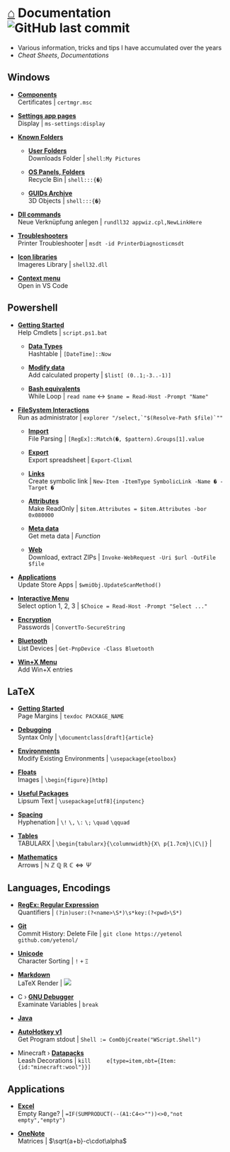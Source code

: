 # [⌂](README.md) Documentation ![GitHub last commit](https://img.shields.io/github/last-commit/yetenol/doc?color=white)
- Various information, tricks and tips I have accumulated over the years
- _Cheat Sheets_, _Documentations_


## Windows

- [**Components**](windows/components.md)  
  Certificates | `certmgr.msc`

- [**Settings app pages**](windows/settings.md)  
  Display | `ms-settings:display`

- [**Known Folders**](windows/known-folders/known-folders.md)  

	- [**User Folders**](windows/known-folders/user-folders.md)  
	  Downloads Folder | `shell:My Pictures`

	- [**OS Panels, Folders**](windows/known-folders/guids.md)  
	  Recycle Bin | `shell:::{�}`

	- [**GUIDs Archive**](windows/known-folders/guids-archive.md)  
	  3D Objects | `shell:::{�}`

- [**Dll commands**](windows/dll.md)  
  Neue Verknüpfung anlegen | `rundll32 appwiz.cpl,NewLinkHere`

- [**Troubleshooters**](windows/troubleshooters.md)  
  Printer Troubleshooter | `msdt -id PrinterDiagnosticmsdt`

- [**Icon libraries**](windows/icons.md)  
  Imageres Library | `shell32.dll`

- [**Context menu**](windows/context-menu.md)  
  Open in VS Code


## Powershell

- [**Getting Started**](powershell/powershell.md)  
  Help Cmdlets | `script.ps1.bat`

	- [**Data Types**](powershell/data-types.md)  
	  Hashtable | `[DateTime]::Now`

	- [**Modify data**](powershell/filesystem/modify.md)  
	  Add calculated property | `$list[	(0..1;-3..-1)]`

	- [**Bash equivalents**](powershell/bash-equivalents.md)  
	  While Loop | `read name` <-> `$name = Read-Host -Prompt "Name"`

- [**FileSystem Interactions**](powershell/filesystem/filesystem.md)  
  Run as administrator | ``explorer "/select,`"$(Resolve-Path $file)`""``

	- [**Import**](powershell/filesystem/import.md)  
	  File Parsing | `[RegEx]::Match(�, $pattern).Groups[1].value`

	- [**Export**](powershell/filesystem/export.md)  
	  Export spreadsheet | `Export-Clixml`

	- [**Links**](powershell/filesystem/links.md)  
	  Create symbolic link | `New-Item -ItemType SymbolicLink -Name � -Target �`

	- [**Attributes**](powershell/filesystem/file-attributes.md)  
	  Make ReadOnly | `$item.Attributes = $item.Attributes -bor 0x080000`

	- [**Meta data**](powershell/filesystem/metadata.md)  
	  Get meta data | _Function_

	- [**Web**](powershell/filesystem/web.md)  
	  Download, extract ZIPs | `Invoke-WebRequest -Uri $url -OutFile $file`

- [**Applications**](powershell/applications.md)  
  Update Store Apps | `$wmiObj.UpdateScanMethod()`

- [**Interactive Menu**](powershell/menu.md)  
  Select option 1, 2, 3 | `$Choice = Read-Host -Prompt "Select ..."`

- [**Encryption**](powershell/encryption.md)  
  Passwords | `ConvertTo-SecureString`

- [**Bluetooth**](powershell/bluetooth.md)  
  List Devices | `Get-PnpDevice -Class Bluetooth`

- [**Win+X Menu**](windows/win-x.md)  
  Add Win+X entries


## LaTeX

- [**Getting Started**](latex/latex.md)  
  Page Margins | `texdoc PACKAGE_NAME`

- [**Debugging**](latex/debugging.md)  
  Syntax Only | `\documentclass[draft]{article}`

- [**Environments**](latex/environments.md)  
  Modify Existing Environments | `\usepackage{etoolbox}`

- [**Floats**](latex/floats.md)  
  Images | `\begin{figure}[htbp]`

- [**Useful Packages**](latex/packages.md)  
  Lipsum Text | `\usepackage[utf8]{inputenc}`

- [**Spacing**](latex/spacing.md)  
  Hyphenation | `\!` `\,` `\:` `\;` `\quad` `\qquad`

- [**Tables**](latex/tables.md)  
  TABULARX | `\begin{tabularx}{\columnwidth}{X\
p{1.7cm}\|C\|}` |
- [**Mathematics**](latex/symbols.md)  
  Arrows | $\mathbb{N\ Z\ Q\ R\ C} \iff \Psi$


## Languages, Encodings

- [**RegEx: Regular Expression**](languages/regex.md)  
  Quantifiers | `(?in)user:(?<name>\S*)\s*key:(?<pwd>\S*)`

- [**Git**](languages/git.md)  
  Commit History: Delete File | `git clone https://yetenol	github.com/yetenol/`

- [**Unicode**](languages/unicode.md)  
  Character Sorting | `!` `+` `Ξ`

- [**Markdown**](languages/markdown.md)  
  LaTeX Render | <img src="https://render.githubusercontent.com/render/math?math=e^{i\pi}=-1">

- C › [**GNU Debugger**](languages/gdb.md)  
  Examinate Variables | `break`

- [**Java**](languages/java.md)  

- [**AutoHotkey v1**](languages/autohotkey.md)  
  Get Program stdout | `Shell := ComObjCreate("WScript.Shell")`

- Minecraft › [**Datapacks**](languages/minecraft.md)  
  Leash Decorations | `kill 	e[type=item,nbt={Item:{id:"minecraft:wool"}}]`


## Applications

- [**Excel**](apps/excel.md)  
  Empty Range? | `=IF(SUMPRODUCT(--(A1:C4<>""))<>0,"not empty","empty")`

- [**OneNote**](apps/onenote.md)  
  Matrices | $\sqrt{a+b}-c\cdot\alpha$
